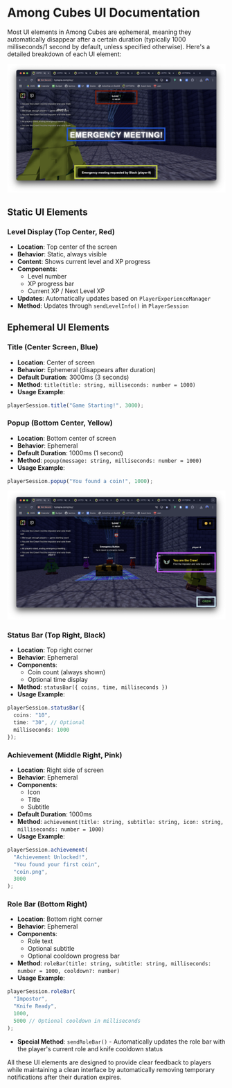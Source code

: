 # Among Cubes UI Documentation

Most UI elements in Among Cubes are ephemeral, meaning they automatically disappear after a certain duration (typically 1000 milliseconds/1 second by default, unless specified otherwise). Here's a detailed breakdown of each UI element:

![UI Overview](images/ui-1.png)


## Static UI Elements

### Level Display (Top Center, Red)
- **Location**: Top center of the screen
- **Behavior**: Static, always visible
- **Content**: Shows current level and XP progress
- **Components**:
  - Level number
  - XP progress bar
  - Current XP / Next Level XP
- **Updates**: Automatically updates based on `PlayerExperienceManager`
- **Method**: Updates through `sendLevelInfo()` in `PlayerSession`

## Ephemeral UI Elements

### Title (Center Screen, Blue)
- **Location**: Center of screen
- **Behavior**: Ephemeral (disappears after duration)
- **Default Duration**: 3000ms (3 seconds)
- **Method**: `title(title: string, milliseconds: number = 1000)`
- **Usage Example**:
```typescript
playerSession.title("Game Starting!", 3000);
```

### Popup (Bottom Center, Yellow)
- **Location**: Bottom center of screen
- **Behavior**: Ephemeral
- **Default Duration**: 1000ms (1 second)
- **Method**: `popup(message: string, milliseconds: number = 1000)`
- **Usage Example**:
```typescript
playerSession.popup("You found a coin!", 1000);
```

![UI Overview 2](images/ui-2.png)

### Status Bar (Top Right, Black)
- **Location**: Top right corner
- **Behavior**: Ephemeral
- **Components**:
  - Coin count (always shown)
  - Optional time display
- **Method**: `statusBar({ coins, time, milliseconds })`
- **Usage Example**:
```typescript
playerSession.statusBar({
  coins: "10",
  time: "30", // Optional
  milliseconds: 1000
});
```

### Achievement (Middle Right, Pink)
- **Location**: Right side of screen
- **Behavior**: Ephemeral
- **Components**:
  - Icon
  - Title
  - Subtitle
- **Default Duration**: 1000ms
- **Method**: `achievement(title: string, subtitle: string, icon: string, milliseconds: number = 1000)`
- **Usage Example**:
```typescript
playerSession.achievement(
  "Achievement Unlocked!",
  "You found your first coin",
  "coin.png",
  3000
);
```

### Role Bar (Bottom Right)
- **Location**: Bottom right corner
- **Behavior**: Ephemeral
- **Components**:
  - Role text
  - Optional subtitle
  - Optional cooldown progress bar
- **Method**: `roleBar(title: string, subtitle: string, milliseconds: number = 1000, cooldown?: number)`
- **Usage Example**:
```typescript
playerSession.roleBar(
  "Impostor",
  "Knife Ready",
  1000,
  5000 // Optional cooldown in milliseconds
);
```
- **Special Method**: `sendRoleBar()` - Automatically updates the role bar with the player's current role and knife cooldown status

All these UI elements are designed to provide clear feedback to players while maintaining a clean interface by automatically removing temporary notifications after their duration expires.
